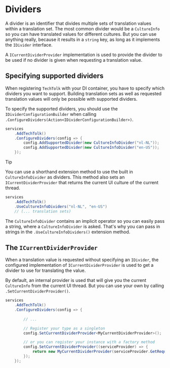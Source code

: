 
# Dividers

A divider is an identifier that divides multiple sets of translation values
within a translation set. The most common divider would be a `CultureInfo` so
you can have translated values for different cultures. But you can use anything
really, because it results in a `string` key, as long as it implements the
`IDivider` interface.

A `ICurrentDividerProvider` implementation is used to provide the divider to be
used if no divider is given when requesting a translation value.

## Specifying supported dividers

When registering `TechTolk` with your DI container, you have to specify which
dividers you want to support. Building translation sets as well as requested
translation values will only be possible with supported dividers.

To specify the supported dividers, you should use the 
`IDividerConfigurationBuilder` when calling 
`.ConfigureDividers(Action<IDividerConfigurationBuilder>)`.

```csharp
services
    .AddTechTolk()
    .ConfigureDividers(config => {
        config.AddSupportedDivider(new CultureInfoDivider("nl-NL"));
        config.AddSupportedDivider(new CultureInfoDivider("en-US"));
    });
```

> [!TIP]
> You can use a shorthand extension method to use the built in
> `CultureInfoDivider` as dividers. This method also sets an
> `ICurrentDividerProvider` that returns the current UI culture of the current
> thread.
>
> ```csharp
> services
>     .AddTechTolk()
>     .UseCultureInfoDividers("nl-NL", "en-US")
>     // (... translation sets)
> ```
>
> The `CultureInfoDivider` contains an implicit operator so you can easily pass
> a string, where a `CultureInfoDivider` is asked. That's why you can pass in
> strings in the `.UseCultureInfoDividers()` extension method.


## The `ICurrentDividerProvider`

When a translation value is requested without specifying an `IDivider`, the
configured implementation of `ICurrentDividerProvider` is used to get a divider
to use for translating the value.

By default, an internal provider is used that will give you the current
`CultureInfo` from the current UI thread. But you can use your own by calling
`.SetCurrentDividerProvider()`.

```csharp
services
    .AddTechTolk()
    .ConfigureDividers(config => {
        
        // ...

        // Register your type as a singleton
        config.SetCurrentDividerProvider<MyCurrentDividerProvider>();

        // or you can register your instance with a factory method
        config.SetCurrentDividerProvider((serviceProvider) => {
            return new MyCurrentDividerProvider(serviceProvider.GetRequiredService<MyDependentService>());
        });
    });
```
